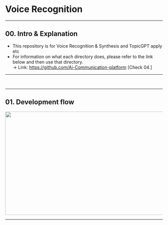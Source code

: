 # Voice Recognition
---
## 00. Intro & Explanation
- This repository is for Voice Recognition & Synthesis and TopicGPT apply etc <br>
- For information on what each directory does, please refer to the link below and then use that directory. <br>
  → Link: https://github.com/Ai-Communication-platform [Check 04.]
---
<br>

---
## 01. Development flow
<p align="center"><img src="https://github.com/Ai-Communication-platform/-Ai/assets/89649741/0d76f389-647e-4c06-932c-bbb51f2eee1a"width="700" height="330"></p>

---
